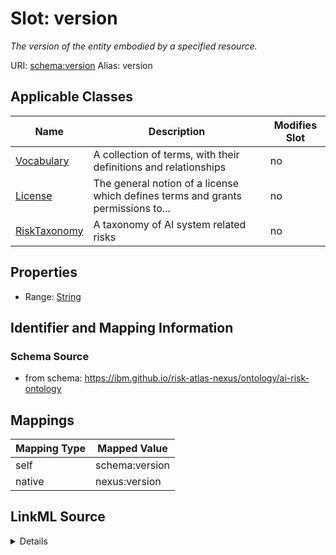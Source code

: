 

# Slot: version


_The version of the entity embodied by a specified resource._





URI: [schema:version](http://schema.org/version)
Alias: version

<!-- no inheritance hierarchy -->





## Applicable Classes

| Name | Description | Modifies Slot |
| --- | --- | --- |
| [Vocabulary](Vocabulary.md) | A collection of terms, with their definitions and relationships |  no  |
| [License](License.md) | The general notion of a license which defines terms and grants permissions to... |  no  |
| [RiskTaxonomy](RiskTaxonomy.md) | A taxonomy of AI system related risks |  no  |







## Properties

* Range: [String](String.md)





## Identifier and Mapping Information







### Schema Source


* from schema: https://ibm.github.io/risk-atlas-nexus/ontology/ai-risk-ontology




## Mappings

| Mapping Type | Mapped Value |
| ---  | ---  |
| self | schema:version |
| native | nexus:version |




## LinkML Source

<details>
```yaml
name: version
description: The version of the entity embodied by a specified resource.
from_schema: https://ibm.github.io/risk-atlas-nexus/ontology/ai-risk-ontology
rank: 1000
slot_uri: schema:version
alias: version
domain_of:
- License
- Vocabulary
- RiskTaxonomy
range: string

```
</details>
